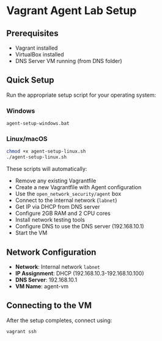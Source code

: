 # Vagrant Agent Lab Setup

## Prerequisites
- Vagrant installed
- VirtualBox installed
- DNS Server VM running (from DNS folder)

## Quick Setup

Run the appropriate setup script for your operating system:

### Windows
```batch
agent-setup-windows.bat
```

### Linux/macOS
```bash
chmod +x agent-setup-linux.sh
./agent-setup-linux.sh
```

These scripts will automatically:
- Remove any existing Vagrantfile
- Create a new Vagrantfile with Agent configuration
- Use the `open_network_security/agent` box
- Connect to the internal network (`labnet`)
- Get IP via DHCP from DNS server
- Configure 2GB RAM and 2 CPU cores
- Install network testing tools
- Configure DNS to use the DNS server (192.168.10.1)
- Start the VM

## Network Configuration
- **Network**: Internal network `labnet`
- **IP Assignment**: DHCP (192.168.10.3-192.168.10.100)
- **DNS Server**: 192.168.10.1
- **VM Name**: agent-vm

## Connecting to the VM
After the setup completes, connect using:
```bash
vagrant ssh
```